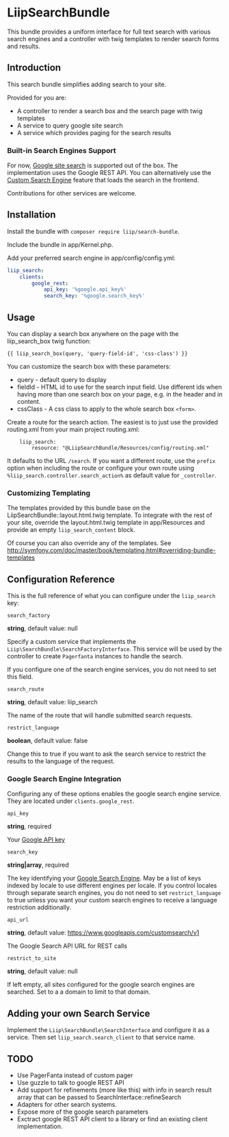 LiipSearchBundle
================

This bundle provides a uniform interface for full text search with various 
search engines and a controller with twig templates to render search forms and 
results.

Introduction
------------

This search bundle simplifies adding search to your site.

Provided for you are:

* A controller to render a search box and the search page with twig templates
* A service to query google site search
* A service which provides paging for the search results

### Built-in Search Engines Support

For now, [Google site search](http://www.google.com/sitesearch/) is supported 
out of the box. The implementation uses the Google REST API. You can 
alternatively use the [Custom Search Engine](https://www.google.ch/cse) feature 
that loads the search in the frontend.

Contributions for other services are welcome.

Installation
------------

Install the bundle with `composer require liip/search-bundle`.

Include the bundle in app/Kernel.php.

Add your preferred search engine in app/config/config.yml:

```yaml
liip_search:
    clients:
        google_rest:
            api_key: '%google.api_key%'
            search_key: '%google.search_key%'
```

Usage
-----

You can display a search box anywhere on the page with the liip_search_box twig function:

``` jinja
{{ liip_search_box(query, 'query-field-id', 'css-class') }}
```

You can customize the search box with these parameters:

* query - default query to display
* fieldId - HTML id to use for the search input field. Use different ids when 
  having more than one search box on your page, e.g. in the header and in content.
* cssClass - A css class to apply to the whole search box `<form>`.

Create a route for the search action. The easiest is to just use the provided 
routing.xml from your main project routing.xml:

```
    liip_search:
        resource: "@LiipSearchBundle/Resources/config/routing.xml"
```

It defaults to the URL `/search`. If you want a different route, use the `prefix` 
option when including the route or configure your own route using 
`%liip_search.controller.search_action%` as default value for `_controller`.

### Customizing Templating

The templates provided by this bundle base on the 
LiipSearchBundle::layout.html.twig template. To integrate with the rest of your
site, override the layout.html.twig template in app/Resources and provide an empty
``liip_search_content`` block.

Of course you can also override any of the templates.
See http://symfony.com/doc/master/book/templating.html#overriding-bundle-templates

Configuration Reference
-----------------------

This is the full reference of what you can configure under the ``liip_search`` key:

``search_factory``

**string**, default value: null

Specify a custom service that implements the `Liip\SearchBundle\SearchFactoryInterface`. 
This service will be used by the controller to create `Pagerfanta` instances to handle
the search.

If you configure one of the search engine services, you do not need to set this 
field.

``search_route``

**string**, default value: liip_search

The name of the route that will handle submitted search requests.

``restrict_language``

**boolean**, default value: false
  
Change this to true if you want to ask the search service to restrict the
results to the language of the request.

### Google Search Engine Integration

Configuring any of these options enables the google search engine service. They 
are located under ``clients.google_rest``.

``api_key``

**string**, required

Your [Google API key](https://code.google.com/apis/console)

``search_key``

**string|array**, required

The key identifying your [Google Search Engine](https://www.google.com/cse).
May be a list of keys indexed by locale to use different engines per locale.
If you control locales through separate search engines, you do not need to set
`restrict_language` to true unless you want your custom search engines to 
receive a language restriction additionally.

``api_url``

**string**, default value: https://www.googleapis.com/customsearch/v1

The Google Search API URL for REST calls
   
``restrict_to_site``

**string**, default value: null

If left empty, all sites configured for the google search engines are searched.
Set to a a domain to limit to that domain.

Adding your own Search Service
------------------------------

Implement the `Liip\SearchBundle\SearchInterface` and configure it as a service.
Then set `liip_search.search_client` to that service name.

TODO
----

* Use PagerFanta instead of custom pager
* Use guzzle to talk to google REST API
* Add support for refinements (more like this) with info in search result array 
  that can be passed to SearchInterface::refineSearch
* Adapters for other search systems.
* Expose more of the google search parameters
* Exctract google REST API client to a library or find an existing client implementation.

